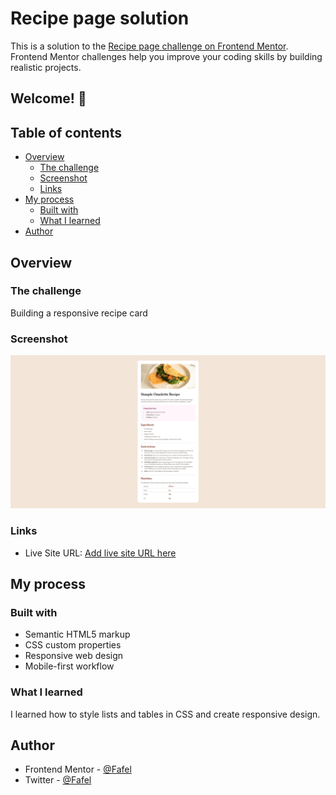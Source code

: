 # Recipe page solution

This is a solution to the [Recipe page challenge on Frontend Mentor](https://www.frontendmentor.io/challenges/recipe-page-KiTsR8QQKm). Frontend Mentor challenges help you improve your coding skills by building realistic projects. 

## Welcome! 👋

## Table of contents

- [Overview](#overview)
  - [The challenge](#the-challenge)
  - [Screenshot](#screenshot)
  - [Links](#links)
- [My process](#my-process)
  - [Built with](#built-with)
  - [What I learned](#what-i-learned)
- [Author](#author)

## Overview

### The challenge

Building a responsive recipe card

### Screenshot

![Recipe page solution](./assets/images/Screenshot.png)

### Links

- Live Site URL: [Add live site URL here](https://recipe-page-fafel.netlify.app/)

## My process

### Built with

- Semantic HTML5 markup
- CSS custom properties
- Responsive web design
- Mobile-first workflow

### What I learned

I learned how to style lists and tables in CSS and create responsive design. 

## Author

- Frontend Mentor - [@Fafel](https://www.frontendmentor.io/profile/Fafell)
- Twitter - [@Fafel](https://www.twitter.com/Fafffel)
